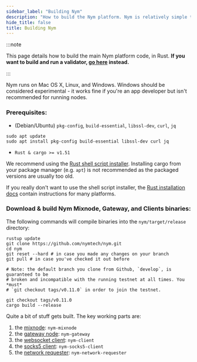 ```yaml
---
sidebar_label: "Building Nym"
description: "How to build the Nym platform. Nym is relatively simple to build and run on Mac OS X, Linux, and Windows."
hide_title: false
title: Building Nym
---
```


 

:::note

This page details how to build the main Nym platform code, in Rust. **If you want to build and run a validator, [go here](/docs/run-nym-nodes/validators) instead.**

:::


Nym runs on Mac OS X, Linux, and Windows. Windows should be considered experimental - it works fine if you're an app developer but isn't recommended for running nodes.

### Prerequisites:

- (Debian/Ubuntu) `pkg-config`, `build-essential`, `libssl-dev`, `curl`, `jq`

```shell
sudo apt update
sudo apt install pkg-config build-essential libssl-dev curl jq
```

- `Rust & cargo >= v1.51`

We recommend using the [Rust shell script installer](https://www.rust-lang.org/tools/install). Installing cargo from your package manager (e.g. `apt`) is not recommended as the packaged versions are usually too old.

If you really don't want to use the shell script installer, the [Rust installation docs](https://forge.rust-lang.org/infra/other-installation-methods.html) contain instructions for many platforms.

### Download & build Nym Mixnode, Gateway, and Clients binaries:

The following commands will compile binaries into the `nym/target/release` directory:

```shell
rustup update
git clone https://github.com/nymtech/nym.git
cd nym
git reset --hard # in case you made any changes on your branch
git pull # in case you've checked it out before

# Note: the default branch you clone from Github, `develop`, is guaranteed to be
# broken and incompatible with the running testnet at all times. You *must*
# `git checkout tags/v0.11.0` in order to join the testnet.

git checkout tags/v0.11.0
cargo build --release
```

Quite a bit of stuff gets built. The key working parts are:

1. the [mixnode](/docs/run-nym-nodes/mixnodes): `nym-mixnode`
2. the [gateway node](/docs/run-nym-nodes/gateways): `nym-gateway`
3. the [websocket client](/docs/build-apps/websocket-client): `nym-client`
4. the [socks5 client](/docs/use-apps/): `nym-socks5-client`
5. the [network requester](/docs/run-nym-nodes/requester): `nym-network-requester`

